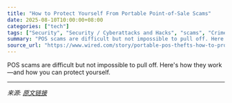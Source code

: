 ```yaml
---
title: "How to Protect Yourself From Portable Point-of-Sale Scams"
date: 2025-08-10T10:00:00+08:00
categories: ["tech"]
tags: ["Security", "Security / Cyberattacks and Hacks", "scams", "Crime", "payments", "smartphones", "credit cards", "Stay Safe"]
summary: "POS scams are difficult but not impossible to pull off. Here's how they work—and how you can protect yourself."
source_url: "https://www.wired.com/story/portable-pos-thefts-how-to-protect-yourself-from-scams/"
---
```


POS scams are difficult but not impossible to pull off. Here's how they work—and how you can protect yourself.

---

*来源: [原文链接](https://www.wired.com/story/portable-pos-thefts-how-to-protect-yourself-from-scams/)*
